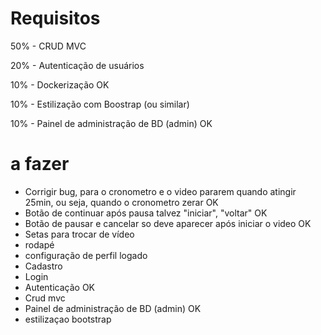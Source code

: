 # Requisitos
50% - CRUD MVC

20% - Autenticação de usuários

10% - Dockerização OK

10% - Estilização com Boostrap (ou similar)

10% - Painel de administração de BD (admin) OK

# a fazer
- Corrigir bug, para o cronometro e o video pararem quando atingir 25min, ou seja, quando o cronometro zerar OK
- Botão de continuar após pausa talvez "iniciar", "voltar" OK
- Botão de pausar e cancelar so deve aparecer após iniciar o video OK
- Setas para trocar de vídeo
- rodapé
- configuração de perfil logado
- Cadastro 
- Login 
- Autenticação OK
- Crud mvc
- Painel de administração de BD (admin) OK
- estilizaçao bootstrap 
